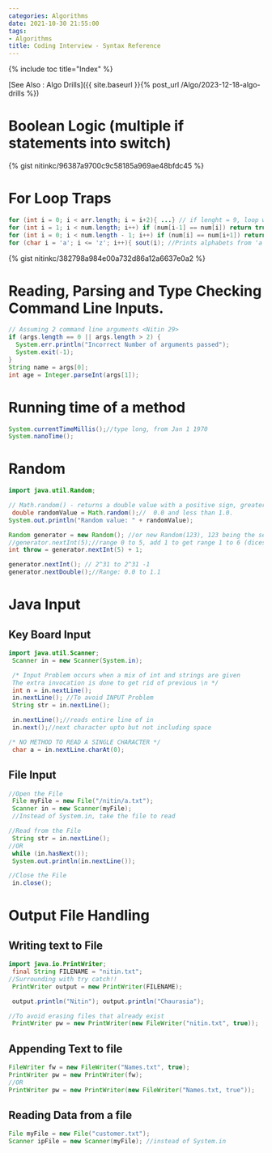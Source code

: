 ```yaml
---
categories: Algorithms
date: 2021-10-30 21:55:00
tags:
- Algorithms
title: Coding Interview - Syntax Reference
---
```


{% include toc title="Index" %}

[See Also : Algo Drills]({{ site.baseurl }}{% post_url /Algo/2023-12-18-algo-drills %})
# Boolean Logic (multiple if statements into switch)

{% gist nitinkc/96387a9700c9c58185a969ae48bfdc45 %}

# For Loop Traps

```java
for (int i = 0; i < arr.length; i = i+2){ ...} // if lenght = 9, loop will run 0,2,4,6.. 8 is never included.
for (int i = 1; i < num.length; i++) if (num[i-1] == num[i]) return true;
for (int i = 0; i < num.length - 1; i++) if (num[i] == num[i+1]) return true;
for (char i = 'a'; i <= 'z'; i++){ sout(i); //Prints alphabets from 'a' to 'z' }
```
{% gist nitinkc/382798a984e00a732d86a12a6637e0a2 %}

# Reading, Parsing and Type Checking Command Line Inputs.

```java
// Assuming 2 command line arguments <Nitin 29>
if (args.length == 0 || args.length > 2) {
  System.err.println("Incorrect Number of arguments passed");
  System.exit(-1);
}
String name = args[0];
int age = Integer.parseInt(args[1]);
```

# Running time of a method

```java
System.currentTimeMillis();//type long, from Jan 1 1970
System.nanoTime();
```

# Random

```java
import java.util.Random;

// Math.random() - returns a double value with a positive sign, greater than or equal to 0.0 and less than 1.0
 double randomValue = Math.random();//  0.0 and less than 1.0.
System.out.println("Random value: " + randomValue);

Random generator = new Random(); //or new Random(123), 123 being the seed
//generator.nextInt(5);//range 0 to 5, add 1 to get range 1 to 6 (dices)
int throw = generator.nextInt(5) + 1;

generator.nextInt(); // 2^31 to 2^31 -1
generator.nextDouble();//Range: 0.0 to 1.1
```

# Java Input

## Key Board Input

```java
import java.util.Scanner;
 Scanner in = new Scanner(System.in);

 /* Input Problem occurs when a mix of int and strings are given
 The extra invocation is done to get rid of previous \n */
 int n = in.nextLine();
 in.nextLine(); //To avoid INPUT Problem
 String str = in.nextLine();

 in.nextLine();//reads entire line of in
 in.next();//next character upto but not including space

/* NO METHOD TO READ A SINGLE CHARACTER */
 char a = in.nextLine.charAt(0);
```

## File Input

```java
//Open the File
 File myFile = new File("/nitin/a.txt");
 Scanner in = new Scanner(myFile);
 //Instead of System.in, take the file to read

//Read from the File
 String str = in.nextLine();
//OR
 while (in.hasNext());
 System.out.println(in.nextLine());

//Close the File
 in.close();
```

# Output File Handling

## Writing text to File

```java
import java.io.PrintWriter;
 final String FILENAME = "nitin.txt";
//Surrounding with try catch!!
 PrintWriter output = new PrintWriter(FILENAME);

 output.println("Nitin"); output.println("Chaurasia");

//To avoid erasing files that already exist
 PrintWriter pw = new PrintWriter(new FileWriter("nitin.txt", true));
```

## Appending Text to file

```java
FileWriter fw = new FileWriter("Names.txt", true);
PrintWriter pw = new PrintWriter(fw);
//OR
PrintWriter pw = new PrintWriter(new FileWriter("Names.txt, true"));
```

## Reading Data from a file

```java
File myFile = new File("customer.txt");
Scanner ipFile = new Scanner(myFile); //instead of System.in
```